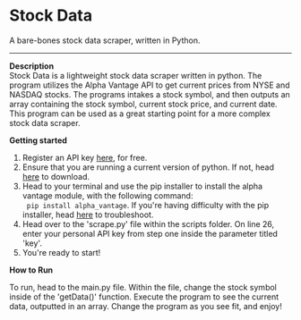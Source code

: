 # Stock Data
A bare-bones stock data scraper, written in Python.

---
**Description**   
Stock Data is a lightweight stock data scraper written in python. The program utilizes the Alpha Vantage API to get current prices from NYSE and NASDAQ stocks. The programs intakes a stock symbol, and then outputs an array containing the stock symbol, current stock price, and current date. This program can be used as a great starting point for a more complex stock data scraper.


**Getting started**  
1. Register an API key [here](https://www.alphavantage.co/), for free.
2. Ensure that you are running a current version of python. If not, head [here](https://www.python.org/downloads/) to download.
3. Head to your terminal and use the pip installer to install the alpha vantage module, with the following command:  
` pip install alpha_vantage`. If you're having difficulty with the pip installer, head [here](https://www.makeuseof.com/tag/install-pip-for-python/) to troubleshoot.
4. Head over to the 'scrape.py' file within the scripts folder. On line 26, enter your personal API key from step one inside the parameter titled 'key'.
5. You're ready to start!

**How to Run**  

To run, head to the main.py file. Within the file, change the stock symbol inside of the 'getData()' function. Execute the program to see the current data, outputted in an array. Change the program as you see fit, and enjoy!
